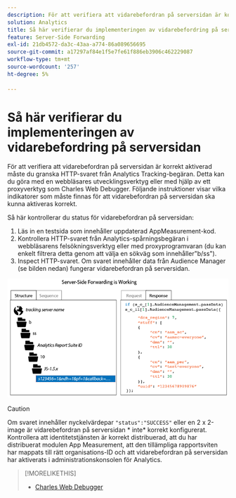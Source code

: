 ```yaml
---
description: För att verifiera att vidarebefordran på serversidan är korrekt aktiverad måste du granska HTTP-svaret från Analytics Tracking-begäran. Detta kan du göra med en webbläsares utvecklingsverktyg eller med hjälp av ett proxyverktyg som Charles Web Debugger. Följande instruktioner visar vilka indikatorer som måste finnas för att vidarebefordran på serversidan ska kunna aktiveras korrekt.
solution: Analytics
title: Så här verifierar du implementeringen av vidarebefordring på serversidan
feature: Server-Side Forwarding
exl-id: 21db4572-da3c-43aa-a774-86a089656695
source-git-commit: a17297af84e1f5e7fe61f886eb3906c462229087
workflow-type: tm+mt
source-wordcount: '257'
ht-degree: 5%

---
```


# Så här verifierar du implementeringen av vidarebefordring på serversidan

För att verifiera att vidarebefordran på serversidan är korrekt aktiverad måste du granska HTTP-svaret från Analytics Tracking-begäran. Detta kan du göra med en webbläsares utvecklingsverktyg eller med hjälp av ett proxyverktyg som Charles Web Debugger. Följande instruktioner visar vilka indikatorer som måste finnas för att vidarebefordran på serversidan ska kunna aktiveras korrekt.

Så här kontrollerar du status för vidarebefordran på serversidan:

1. Läs in en testsida som innehåller uppdaterad AppMeasurement-kod.
1. Kontrollera HTTP-svaret från Analytics-spårningsbegäran i webbläsarens felsökningsverktyg eller med proxyprogramvaran (du kan enkelt filtrera detta genom att välja en sökväg som innehåller&quot;b/ss&quot;).
1. Inspect HTTP-svaret. Om svaret innehåller data från Audience Manager (se bilden nedan) fungerar vidarebefordran på serversidan.

![](/help/admin/admin/c-manage-report-suites/c-edit-report-suites/general/c-server-side-forwarding/assets/ssf-succeed.png)

>[!CAUTION]
>
>Om svaret innehåller nyckelvärdepar `"status":"SUCCESS"` eller en 2 x 2-image är vidarebefordran på serversidan * inte* korrekt konfigurerat. Kontrollera att identitetstjänsten är korrekt distribuerad, att du har distribuerat modulen App Measurement, att den tillämpliga rapportsviten har mappats till rätt organisations-ID och att vidarebefordran på serversidan har aktiverats i administrationskonsolen för Analytics.

>[!MORELIKETHIS]
>
>* [Charles Web Debugger](https://www.charlesproxy.com/)

